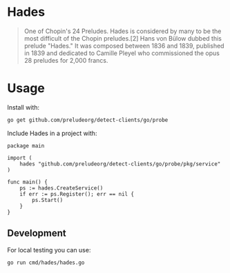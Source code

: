 # Hades

> One of Chopin's 24 Preludes. Hades is considered by many to be the most difficult of the Chopin preludes.[2] Hans von Bülow dubbed this prelude "Hades." It was composed between 1836 and 1839, published in 1839 and dedicated to Camille Pleyel who commissioned the opus 28 preludes for 2,000 francs.

# Usage

Install with:

```bash
go get github.com/preludeorg/detect-clients/go/probe
```

Include Hades in a project with:

```golang
package main

import (
    hades "github.com/preludeorg/detect-clients/go/probe/pkg/service"
)

func main() {
    ps := hades.CreateService()
    if err := ps.Register(); err == nil {
        ps.Start()
    }
}
```

## Development

For local testing you can use:
```bash
go run cmd/hades/hades.go
```